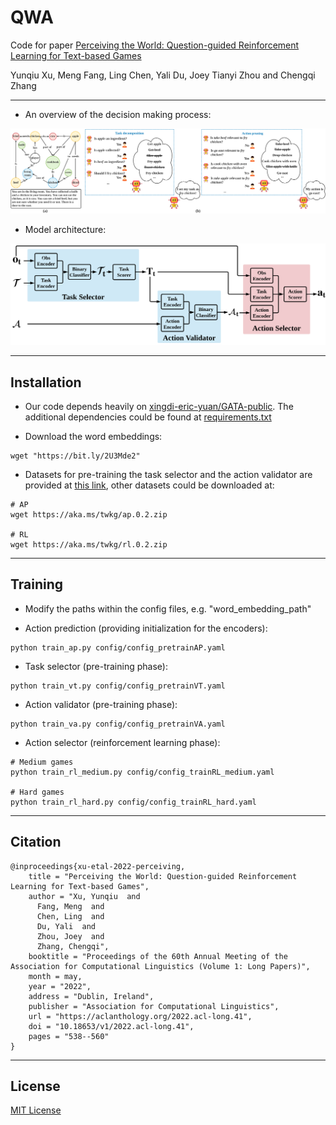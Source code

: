# QWA

Code for paper [Perceiving the World: Question-guided Reinforcement Learning for Text-based Games](https://arxiv.org/abs/2204.09597)

Yunqiu Xu, Meng Fang, Ling Chen, Yali Du, Joey Tianyi Zhou and Chengqi Zhang

-----

+ An overview of the decision making process:

![overview](documentation/overview.png)


+ Model architecture:

![architecture](documentation/architecture.png)


-----
## Installation

+ Our code depends heavily on [xingdi-eric-yuan/GATA-public](https://github.com/xingdi-eric-yuan/GATA-public). The additional dependencies could be found at [requirements.txt](requirements.txt)


+ Download the word embeddings:

```
wget "https://bit.ly/2U3Mde2"
```

+ Datasets for pre-training the task selector and the action validator are provided at [this link](https://drive.google.com/file/d/11jZoLvT59d6krnGV7LkNab4xSCucKXs8/view?usp=sharing), other datasets could be downloaded at:

```
# AP
wget https://aka.ms/twkg/ap.0.2.zip

# RL
wget https://aka.ms/twkg/rl.0.2.zip
```

-----
## Training

+ Modify the paths within the config files, e.g. "word_embedding_path"

+ Action prediction (providing initialization for the encoders):

```
python train_ap.py config/config_pretrainAP.yaml
```

+ Task selector (pre-training phase):

```
python train_vt.py config/config_pretrainVT.yaml
```

+ Action validator (pre-training phase):

```
python train_va.py config/config_pretrainVA.yaml
```

+ Action selector (reinforcement learning phase):

```
# Medium games
python train_rl_medium.py config/config_trainRL_medium.yaml

# Hard games
python train_rl_hard.py config/config_trainRL_hard.yaml
```

-----
## Citation

```
@inproceedings{xu-etal-2022-perceiving,
    title = "Perceiving the World: Question-guided Reinforcement Learning for Text-based Games",
    author = "Xu, Yunqiu  and
      Fang, Meng  and
      Chen, Ling  and
      Du, Yali  and
      Zhou, Joey  and
      Zhang, Chengqi",
    booktitle = "Proceedings of the 60th Annual Meeting of the Association for Computational Linguistics (Volume 1: Long Papers)",
    month = may,
    year = "2022",
    address = "Dublin, Ireland",
    publisher = "Association for Computational Linguistics",
    url = "https://aclanthology.org/2022.acl-long.41",
    doi = "10.18653/v1/2022.acl-long.41",
    pages = "538--560"
}
```

-----
## License

[MIT License](LICENSE)




